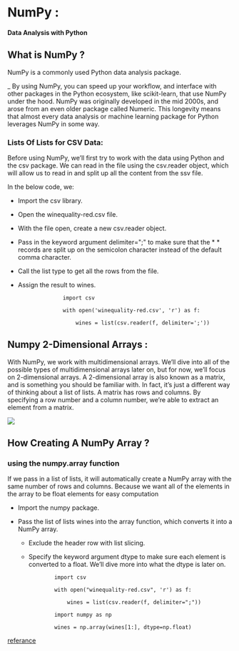 # NumPy :
 #### Data Analysis with Python





## What is NumPy ?
NumPy is a commonly used Python data analysis package. 

_ By using NumPy, you can speed up your workflow, and interface with other packages in the Python ecosystem, like scikit-learn, that use NumPy under the hood. NumPy was originally developed in the mid 2000s, and arose from an even older package called Numeric. This longevity means that almost every data analysis or machine learning package for Python leverages NumPy in some way.


### Lists Of Lists for CSV Data:

Before using NumPy, we’ll first try to work with the data using Python and the csv package. We can read in the file using the csv.reader object, which will allow us to read in and split up all the content from the ssv file.

In the below code, we:

* Import the csv library.
* Open the winequality-red.csv file.
* With the file open, create a new csv.reader object.
* Pass in the keyword argument delimiter=";" to make sure that the * * records are split up on the semicolon character instead of the default comma character.
* Call the list type to get all the rows from the file.
* Assign the result to wines.



                    import csv

                    with open('winequality-red.csv', 'r') as f:

                        wines = list(csv.reader(f, delimiter=';'))





## Numpy 2-Dimensional Arrays :

With NumPy, we work with multidimensional arrays. We’ll dive into all of the possible types of multidimensional arrays later on, but for now, we’ll focus on 2-dimensional arrays. A 2-dimensional array is also known as a matrix, and is something you should be familiar with. In fact, it’s just a different way of thinking about a list of lists. A matrix has rows and columns. By specifying a row number and a column number, we’re able to extract an element from a matrix.


![](https://www.w3resource.com/w3r_images/python-numpy-image-exercise-58.png)



## How Creating A NumPy Array ?

###  using the numpy.array function 
   If we pass in a list of lists, it will automatically create a NumPy array with the same number of rows and columns. Because we want all of the elements in the array to be float elements for easy computation


  * Import the numpy package. 

  * Pass the list of lists wines into the array function, which converts it into a NumPy array.
      * Exclude the header row with list slicing.
      * Specify the keyword argument dtype to make sure each element    is converted to a float. We’ll dive more into what the dtype      is later on.





                    import csv

                    with open("winequality-red.csv", 'r') as f:

                        wines = list(csv.reader(f, delimiter=";"))

                    import numpy as np

                    wines = np.array(wines[1:], dtype=np.float)





[referance](https://www.dataquest.io/blog/numpy-tutorial-python/)                    